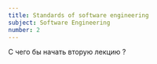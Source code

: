```yaml
---
title: Standards of software engineering
subject: Software Engineering
number: 2
---
```


С чего бы начать вторую лекцию ?
